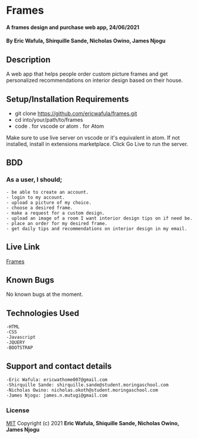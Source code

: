 # Frames
#### A frames design and purchase web app, 24/06/2021
#### By **Eric Wafula, Shirquille Sande, Nicholas Owino,  James Njogu**

## Description
A web app that helps people order custom picture frames and get personalized recommendations on interior design based on their house.

## Setup/Installation Requirements
* git clone https://github.com/ericwafula/frames.git
* cd into/your/path/to/frames
* code . for vscode or atom . for Atom

Make sure to use live server on vscode or it's equivalent in atom. If not installed, install in extensions marketplace. Click Go Live to run the server.

## BDD
### As a user, I should;
    - be able to create an account. 
    - login to my account.
    - upload a picture of my choice.
    - choose a desired frame.
    - make a request for a custom design.
    - upload an image of a room I want interior design tips on if need be.
    - place an order for my desired frame.
    - get daily tips and recommendations on interior design in my email.

## Live Link
[Frames](https://ericwafula.github.io/frames/)

## Known Bugs
No known bugs at the moment.

## Technologies Used
    -HTML
    -CSS
    -Javascript
    -JQUERY
    -BOOTSTRAP

## Support and contact details
    -Eric Wafula: ericwathome007@gmail.com
    -Shirquille Sande: shirquille.sande@student.moringaschool.com
    -Nicholas Owino: nicholas.okoth@student.moringaschool.com
    -James Njogu: james.n.mutugi@gmail.com

### License
[MIT](LICENSE)
Copyright (c) 2021 **Eric Wafula, Shiquille Sande, Nicholas Owino, James Njogu**